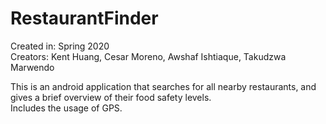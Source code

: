 # RestaurantFinder
Created in: Spring 2020\
Creators: Kent Huang, Cesar Moreno, Awshaf Ishtiaque, Takudzwa Marwendo

This is an android application that searches for all nearby restaurants, and gives a brief overview of their food safety levels.\
Includes the usage of GPS.

